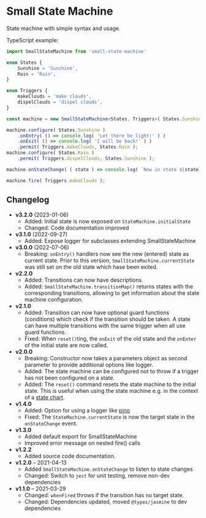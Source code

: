 # Small State Machine

State machine with simple syntax and usage.

TypeScript example:

```typescript
import SmallStateMachine from 'small-state-machine'

enum States {
    Sunshine = 'Sunshine',
    Rain = 'Rain',
}

enum Triggers {
    makeClouds = 'make clouds',
    dispelClouds = 'dispel clouds',
}

const machine = new SmallStateMachine<States, Triggers>( States.Sunshine );

machine.configure( States.Sunshine )
    .onEntry( () => console.log( 'Let there be light!' ) )
    .onExit( () => console.log( 'I will be back!' ) )
    .permit( Triggers.makeClouds, States.Rain );
machine.configure( States.Rain )
    .permit( Triggers.dispelClouds, States.Sunshine );

machine.onStateChange( ( state ) => console.log( `Now in state ${state}!` ) );

machine.fire( Triggers.makeClouds );
```

## Changelog

* **v3.2.0** (2023-01-06)
  * Added: Initial state is now exposed on `StateMachine.initialState`
  * Changed: Code documentation improved
* **v3.1.0** (2022-09-27)
  * Added: Expose logger for subclasses extending SmallStateMachine
* **v3.0.0** (2022-07-06)
  * Breaking: `onEntry()` handlers now see the new (entered) state as current state.
    Prior to this version, `SmallStateMachine.currentState` was still set on the
    old state which hase been exited.
* **v2.2.0**
  * Added: Transitions can now have descriptions.
  * Added: `SmallStateMachine.transitionMap()` returns states with the corresponding
    transitions, allowing to get information about the state machine configuration.
* **v2.1.0**
  * Added: Transition can now have optional guard functions (conditions) which
    check if the transition should be taken. A state can have multiple
    transitions with the same trigger when all use guard functions.
  * Fixed: When `reset()`ting, the `onExit` of the old state and the `onEnter`
    of the initial state are now called.
* **v2.0.0**
  * Breaking: Constructor now takes a parameters object as second parameter to
    provide additional options like logger.
  * Added: The state machine can be configured not to throw if a trigger has
    not been configured on a state.
  * Added: The `reset()` command resets the state machine to the initial state.
    This is useful when using the state machine e.g. in the context of a [state
    chart](https://statecharts.dev/).
* **v1.4.0**
  * Added: Option for using a logger like [pino](https://www.npmjs.com/package/pino)
  * Fixed: The `StateMachine.currentState` is now the target state in the `onStateChange` event.
* **v1.3.0**
  * Added default export for SmallStateMachine
  * Improved error message on nested fire() calls
* **v1.2.2** 
  * Added source code documentation.
* **v1.2.0** – 2021-04-13
  * Added `SmallStateMachine.onStateChange` to listen to state changes
  * Changed: Switch to `jest` for unit testing, remove non-dev dependencies
* **v1.1.0** – 2021-03-29
  * Changed: `whenFired` throws if the transition has no target state.
  * Changed: Dependencies updated, moved `@types/jasmine` to dev dependencies
